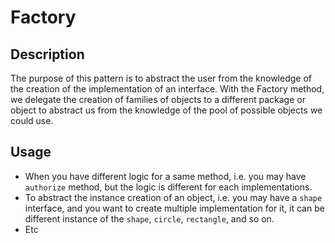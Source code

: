 # Factory

## Description

The purpose of this pattern is to abstract the user from the knowledge of the creation of the implementation of an interface. With the Factory method, we delegate the creation of families of objects to a different package or object to abstract us from the knowledge of the pool of possible objects we could use. 

## Usage
 - When you have different logic for a same method, i.e. you may have `authorize` method, but the logic is different for each implementations.
 - To abstract the instance creation of an object, i.e. you may have a `shape` interface, and you want to create multiple implementation for it, it can be different instance of the `shape`, `circle`, `rectangle`, and so on. 
 - Etc